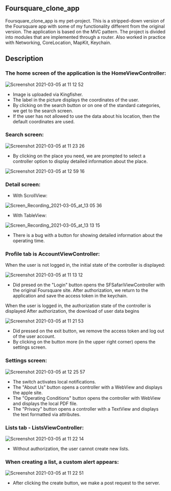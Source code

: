 ## Foursquare_clone_app


Foursquare_clone_app is my pet-project. This is a stripped-down version of the Foursquare app with some of my functionality different from the original version.
The application is based on the MVC pattern. The project is divided into modules that are implemented through a router. Also worked in practice with Networking, CoreLocation, MapKit, Keychain.

## Description

### The home screen of the application is the HomeViewController:

![Screenshot 2021-03-05 at 11 12 52](https://user-images.githubusercontent.com/61950177/110099698-46c28e80-7daa-11eb-8ab3-331290da3797.png)

* Image is uploaded via Kingfisher.
* The label in the picture displays the coordinates of the user.
* By clicking on the search button or on one of the standard categories, we get to the search screen.
* If the user has not allowed to use the data about his location, then the default coordinates are used.

### Search screen:

![Screenshot 2021-03-05 at 11 23 26](https://user-images.githubusercontent.com/61950177/110106126-f5b69880-7db1-11eb-9ac5-1e77036c06dc.png)

* By clicking on the place you need, we are prompted to select a controller option to display detailed information about the place.

![Screenshot 2021-03-05 at 12 59 16](https://user-images.githubusercontent.com/61950177/110106682-a58c0600-7db2-11eb-8ef0-cac38e8dbd8c.png)

### Detail screen:

* With ScrollView:

![Screen_Recording_2021-03-05_at_13 05 36](https://user-images.githubusercontent.com/61950177/110108079-68287800-7db4-11eb-99a8-c8ddef337a94.gif)

* With TableView:

![Screen_Recording_2021-03-05_at_13 13 15](https://user-images.githubusercontent.com/61950177/110108362-c48b9780-7db4-11eb-9fb5-d76d6bf947ac.gif)

* There is a bug with a button for showing detailed information about the operating time.

### Profile tab is AccountViewController: 

When the user is not logged in, the initial state of the controller is displayed:

![Screenshot 2021-03-05 at 11 13 12](https://user-images.githubusercontent.com/61950177/110100467-1d563280-7dab-11eb-8dc9-9f3b45b71b37.png)

* Did presed on the "Login" button opens the SFSafariViewController with the original Foursquare site. After authorization, we return to the application and save the access token in the keychain.

When the user is logged in, the authorization state of the controller is displayed
After authorization, the download of user data begins

![Screenshot 2021-03-05 at 11 21 53](https://user-images.githubusercontent.com/61950177/110101648-7ffbfe00-7dac-11eb-8692-315fc6a7f080.png)

* Did pressed on the exit button, we remove the access token and log out of the user account.
* By clicking on the button more (in the upper right corner) opens the settings screen.

### Settings screen:

![Screenshot 2021-03-05 at 12 25 57](https://user-images.githubusercontent.com/61950177/110102924-0238f200-7dae-11eb-9992-b18d8125796d.png)

* The switch activates local notifications.
* The "About Us" button opens a controller with a WebView and displays the apple site.
* The "Operating Conditions" button opens the controller with WebView and displays the local PDF file.
* The "Privacy" button opens a controller with a TextView and displays the text formatted via attributes. 

### Lists tab - ListsViewController:

![Screenshot 2021-03-05 at 11 22 14](https://user-images.githubusercontent.com/61950177/110104628-0fef7700-7db0-11eb-9e9e-81570e0ecd42.png)

* Without authorization, the user cannot create new lists.

### When creating a list, a custom alert appears:

![Screenshot 2021-03-05 at 11 22 51](https://user-images.githubusercontent.com/61950177/110104992-81c7c080-7db0-11eb-9880-199a86dd22f3.png)

* After clicking the create button, we make a post request to the server.

